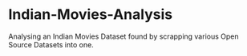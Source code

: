 # Indian-Movies-Analysis
Analysing an Indian Movies Dataset found by scrapping various Open Source Datasets into one.
